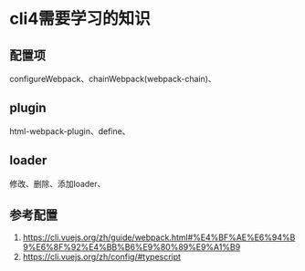  # cli4需要学习的知识

## 配置项
configureWebpack、chainWebpack(webpack-chain)、

## plugin
html-webpack-plugin、define、

## loader
修改、删除、添加loader、

 ## 参考配置 
1. https://cli.vuejs.org/zh/guide/webpack.html#%E4%BF%AE%E6%94%B9%E6%8F%92%E4%BB%B6%E9%80%89%E9%A1%B9
2. https://cli.vuejs.org/zh/config/#typescript